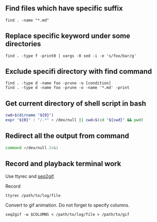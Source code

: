 ## Find files which have specific suffix

```
find . -name "*.md"
```

## Replace specific keyword under some directories

```
find . -type f -print0 | xargs -0 sed -i -e 's/foo/bar/g'
```

## Exclude specifi directory with find command

```
find . -type d -name foo -prune -o [condition]
find . -type d -name foo -prune -o -name '*.md' -print
```

## Get current directory of shell script in bash

```sh
cwd=$(dirname "${0}")
expr "${0}" : "/.*" > /dev/null || cwd=$(cd "${cwd}" && pwd)
```

## Redirect all the output from command

```sh
command >/dev/null 2>&1
```

## Record and playback terminal work

Use ttyrec and [seq2gif](https://github.com/saitoha/seq2gif).

Record
```
ttyrec /path/to/log/file
```

Convert to gif animation. Do not forget to specify columns.
```
seq2gif -w $COLUMNS < /path/to/log/file > /path/to/gif
```
